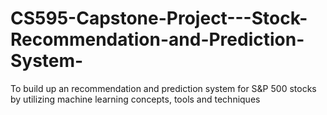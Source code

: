 # CS595-Capstone-Project---Stock-Recommendation-and-Prediction-System-
To build up an recommendation and prediction system for S&amp;P 500 stocks by utilizing machine learning concepts, tools and techniques
